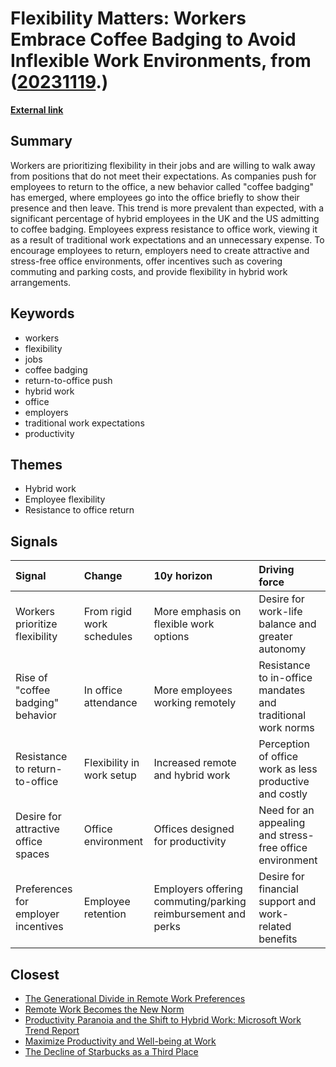 # __Flexibility Matters: Workers Embrace Coffee Badging to Avoid Inflexible Work Environments__, from ([20231119](https://kghosh.substack.com/p/20231119).)

__[External link](https://www.hcamag.com/us/specialization/employee-engagement/coffee-badging-the-new-workplace-trend-to-get-around-hybrid-policies/462121?utm_source=substack&utm_medium=email)__



## Summary

Workers are prioritizing flexibility in their jobs and are willing to walk away from positions that do not meet their expectations. As companies push for employees to return to the office, a new behavior called "coffee badging" has emerged, where employees go into the office briefly to show their presence and then leave. This trend is more prevalent than expected, with a significant percentage of hybrid employees in the UK and the US admitting to coffee badging. Employees express resistance to office work, viewing it as a result of traditional work expectations and an unnecessary expense. To encourage employees to return, employers need to create attractive and stress-free office environments, offer incentives such as covering commuting and parking costs, and provide flexibility in hybrid work arrangements.

## Keywords

* workers
* flexibility
* jobs
* coffee badging
* return-to-office push
* hybrid work
* office
* employers
* traditional work expectations
* productivity

## Themes

* Hybrid work
* Employee flexibility
* Resistance to office return

## Signals

| Signal                              | Change                    | 10y horizon                                                       | Driving force                                               |
|:------------------------------------|:--------------------------|:------------------------------------------------------------------|:------------------------------------------------------------|
| Workers prioritize flexibility      | From rigid work schedules | More emphasis on flexible work options                            | Desire for work-life balance and greater autonomy           |
| Rise of "coffee badging" behavior   | In office attendance      | More employees working remotely                                   | Resistance to in-office mandates and traditional work norms |
| Resistance to return-to-office      | Flexibility in work setup | Increased remote and hybrid work                                  | Perception of office work as less productive and costly     |
| Desire for attractive office spaces | Office environment        | Offices designed for productivity                                 | Need for an appealing and stress-free office environment    |
| Preferences for employer incentives | Employee retention        | Employers offering commuting/parking      reimbursement and perks | Desire for financial support and work-related benefits      |

## Closest

* [The Generational Divide in Remote Work Preferences](5a10c88b2c7660dac07161b1f5089e57)
* [Remote Work Becomes the New Norm](e03e1df88b69ffaca90522e9b7fb864e)
* [Productivity Paranoia and the Shift to Hybrid Work: Microsoft Work Trend Report](c44ce31cbe9d5b538bab463761a1fe8c)
* [Maximize Productivity and Well-being at Work](0733c5aa5992ec7d32926a04cb7e80a4)
* [The Decline of Starbucks as a Third Place](bc30310a2035fed3836262f834b92b9b)